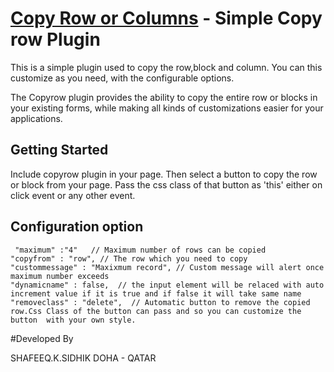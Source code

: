 [Copy Row or Columns](https://github.com/shafeeqq/copyrow) - Simple Copy row Plugin
================================

This is a simple plugin used to copy the row,block and column. You can this customize as you need, with the configurable options.

The Copyrow plugin provides the ability to copy the entire row or blocks in your existing forms, while making all kinds of customizations  easier for your applications.

## Getting Started

Include copyrow plugin in your page. Then select a button to copy the row or block from your page.
Pass the css class of that button as 'this' either on click event or any other event.

## Configuration option


     "maximum" :"4"   // Maximum number of rows can be copied 
    "copyfrom" : "row", // The row which you need to copy
    "custommessage" : "Maxixmum record", // Custom message will alert once maximum number exceeds
    "dynamicname" : false,  // the input element will be relaced with auto increment value if it is true and if false it will take same name 
    "removeclass" : "delete",  // Automatic button to remove the copied row.Css Class of the button can pass and so you can customize the button  with your own style.

#Developed By

SHAFEEQ.K.SIDHIK
DOHA - QATAR


